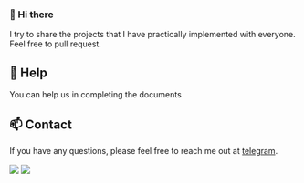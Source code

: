 ### 👋 Hi there 

I try to share the projects that I have practically implemented with everyone.
Feel free to pull request.

## 👯 Help
You can help us in completing the documents

## 📫 Contact 
If you have any questions, please feel free to reach me out at [telegram](https://t.me/SmkoB).

<img align="center" src="https://github-readme-stats.vercel.app/api/top-langs/?username=smkoBa" />
<img align="center" src="https://github-readme-stats.vercel.app/api?username=smkoBa&show_icons=true" />
